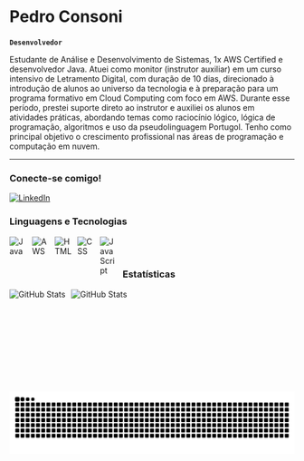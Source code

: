 # Pedro Consoni

**`Desenvolvedor`**

Estudante de Análise e Desenvolvimento de Sistemas, 1x AWS Certified e desenvolvedor Java. Atuei como monitor (instrutor auxiliar) em um curso intensivo de Letramento Digital, com duração de 10 dias, direcionado à introdução de alunos ao universo da tecnologia e à preparação para um programa formativo em Cloud Computing com foco em AWS. Durante esse período, prestei suporte direto ao instrutor e auxiliei os alunos em atividades práticas, abordando temas como raciocínio lógico, lógica de programação, algoritmos e uso da pseudolinguagem Portugol. Tenho como principal objetivo o crescimento profissional nas áreas de programação e computação em nuvem.

---

<h3 align="left">Conecte-se comigo!</h3>

[![LinkedIn](https://img.shields.io/badge/-LinkedIn-000?style=for-the-badge&logo=linkedin&logoColor=FF00F6&color:FFF)](https://www.linkedin.com/in/pedroconsoni/)

### Linguagens e Tecnologias

<img 
    align="left" 
    alt="Java"
    title="Java" 
    width="30px" 
    style="padding-right: 10px;" 
    src="https://cdn.jsdelivr.net/gh/devicons/devicon@latest/icons/java/java-original.svg"
/>
<img 
    align="left" 
    alt="AWS"
    title="AWS" 
    width="30px" 
    style="padding-right: 10px;" 
    src="https://cdn.jsdelivr.net/gh/devicons/devicon@latest/icons/amazonwebservices/amazonwebservices-original-wordmark.svg" 
/>
<img 
    align="left" 
    alt="HTML"
    title="HTML" 
    width="30px" 
    style="padding-right: 10px;" 
    src="https://cdn.jsdelivr.net/gh/devicons/devicon@latest/icons/html5/html5-original.svg" 
/>
<img 
    align="left" 
    alt="CSS" 
    title="CSS"
    width="30px" 
    style="padding-right: 10px;" 
    src="https://cdn.jsdelivr.net/gh/devicons/devicon@latest/icons/css3/css3-original.svg" 
/>
<img 
    align="left" 
    alt="JavaScript" 
    title="JavaScript"
    width="30px" 
    style="padding-right: 10px;" 
    src="https://cdn.jsdelivr.net/gh/devicons/devicon@latest/icons/javascript/javascript-original.svg" 
/>

<br/>
<br/>

### Estatísticas

<p>
  <img 
    align="left" 
    alt="GitHub Stats" 
    height="180" 
    style="padding-right: 10px;" 
    src="https://github-readme-stats.vercel.app/api?username=PedroConsoni&show_icons=true&theme=tokyonight&include_all_commits=true&locale=pt-br" 
  />

<img 
      align="left" 
      alt="GitHub Stats" 
      height="180" 
      src="https://github-readme-stats.vercel.app/api/top-langs/?username=PedroConsoni&theme=tokyonight&layout=compact&custom_title=Tecnologias&langs_count=9" 
  />

</p>

<picture align="center">
  <source media="(prefers-color-scheme: dark)" srcset="https://raw.githubusercontent.com/PedroConsoni/PedroConsoni/output/github-contribution-grid-snake-dark.svg">
  <source media="(prefers-color-scheme: light)" srcset="https://raw.githubusercontent.com/PedroConsoni/PedroConsoni/output/github-contribution-grid-snake-dark.svg">
  <img align="center" alt="github contribution grid snake animation" src="https://raw.githubusercontent.com/PedroConsoni/PedroConsoni/output/github-contribution-grid-snake.svg">
</picture>
